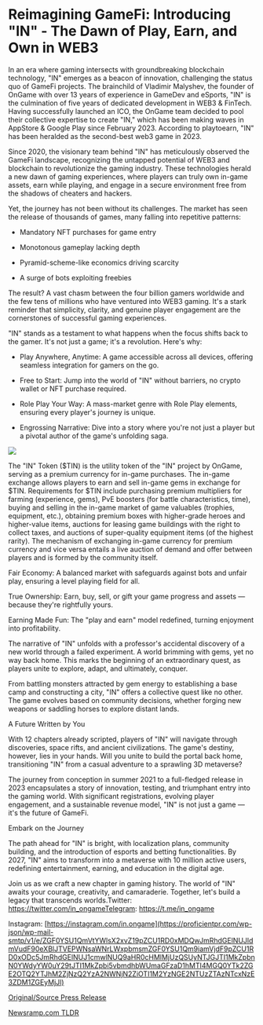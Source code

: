 # Reimagining GameFi: Introducing "IN" - The Dawn of Play, Earn, and Own in WEB3

In an era where gaming intersects with groundbreaking blockchain technology, "IN" emerges as a beacon of innovation, challenging the status quo of GameFi projects. The brainchild of Vladimir Malyshev, the founder of OnGame with over 13 years of experience in GameDev and eSports, "IN" is the culmination of five years of dedicated development in WEB3 & FinTech. Having successfully launched an ICO, the OnGame team decided to pool their collective expertise to create "IN," which has been making waves in AppStore & Google Play since February 2023. According to playtoearn, "IN" has been heralded as the second-best web3 game in 2023.

Since 2020, the visionary team behind "IN" has meticulously observed the GameFi landscape, recognizing the untapped potential of WEB3 and blockchain to revolutionize the gaming industry. These technologies herald a new dawn of gaming experiences, where players can truly own in-game assets, earn while playing, and engage in a secure environment free from the shadows of cheaters and hackers.

Yet, the journey has not been without its challenges. The market has seen the release of thousands of games, many falling into repetitive patterns:

- Mandatory NFT purchases for game entry

- Monotonous gameplay lacking depth

- Pyramid-scheme-like economics driving scarcity

- A surge of bots exploiting freebies

The result? A vast chasm between the four billion gamers worldwide and the few tens of millions who have ventured into WEB3 gaming. It's a stark reminder that simplicity, clarity, and genuine player engagement are the cornerstones of successful gaming experiences.

"IN" stands as a testament to what happens when the focus shifts back to the gamer. It's not just a game; it's a revolution. Here's why:

- Play Anywhere, Anytime: A game accessible across all devices, offering seamless integration for gamers on the go.

- Free to Start: Jump into the world of "IN" without barriers, no crypto wallet or NFT purchase required.

- Role Play Your Way: A mass-market genre with Role Play elements, ensuring every player's journey is unique.

- Engrossing Narrative: Dive into a story where you're not just a player but a pivotal author of the game's unfolding saga.

![](https://blockchainwire.s3.amazonaws.com/WGMITechLLP/editor_image/398c25b6-951b-4f70-bc09-6354c2bddf89.jpg)

The "IN" Token ($TIN) is the utility token of the "IN" project by OnGame, serving as a premium currency for in-game purchases. The in-game exchange allows players to earn and sell in-game gems in exchange for $TIN. Requirements for $TIN include purchasing premium multipliers for farming (experience, gems), PvE boosters (for battle characteristics, time), buying and selling in the in-game market of game valuables (trophies, equipment, etc.), obtaining premium boxes with higher-grade heroes and higher-value items, auctions for leasing game buildings with the right to collect taxes, and auctions of super-quality equipment items (of the highest rarity). The mechanism of exchanging in-game currency for premium currency and vice versa entails a live auction of demand and offer between players and is formed by the community itself.

Fair Economy: A balanced market with safeguards against bots and unfair play, ensuring a level playing field for all.

True Ownership: Earn, buy, sell, or gift your game progress and assets — because they're rightfully yours.

Earning Made Fun: The "play and earn" model redefined, turning enjoyment into profitability.

The narrative of "IN" unfolds with a professor's accidental discovery of a new world through a failed experiment. A world brimming with gems, yet no way back home. This marks the beginning of an extraordinary quest, as players unite to explore, adapt, and ultimately, conquer.

From battling monsters attracted by gem energy to establishing a base camp and constructing a city, "IN" offers a collective quest like no other. The game evolves based on community decisions, whether forging new weapons or saddling horses to explore distant lands.

A Future Written by You

With 12 chapters already scripted, players of "IN" will navigate through discoveries, space rifts, and ancient civilizations. The game's destiny, however, lies in your hands. Will you unite to build the portal back home, transitioning "IN" from a casual adventure to a sprawling 3D metaverse?

The journey from conception in summer 2021 to a full-fledged release in 2023 encapsulates a story of innovation, testing, and triumphant entry into the gaming world. With significant registrations, evolving player engagement, and a sustainable revenue model, "IN" is not just a game — it's the future of GameFi.

Embark on the Journey

The path ahead for "IN" is bright, with localization plans, community building, and the introduction of esports and betting functionalities. By 2027, "IN" aims to transform into a metaverse with 10 million active users, redefining entertainment, earning, and education in the digital age.

Join us as we craft a new chapter in gaming history. The world of "IN" awaits your courage, creativity, and camaraderie. Together, let's build a legacy that transcends worlds.Twitter: https://twitter.com/in_ongameTelegram: https://t.me/in_ongame

Instagram: [https://instagram.com/in.ongame](https://proficientpr.com/wp-json/wp-mail-smtp/v1/e/ZGF0YSU1QmVtYWlsX2xvZ19pZCU1RD0xMDQwJmRhdGElNUJldmVudF90eXBlJTVEPWNsaWNrLWxpbmsmZGF0YSU1Qm9iamVjdF9pZCU1RD0xODc5JmRhdGElNUJ1cmwlNUQ9aHR0cHMlMjUzQSUyNTJGJTI1MkZpbnN0YWdyYW0uY29tJTI1MkZpbi5vbmdhbWUmaGFzaD1hMTI4MGQ0YTk2ZGE2OTQ2YTJhM2ZjNzQ2YzA2NWNjN2ZiOTI1M2YzNGE2NTUzZTAzNTcxNzE3ZDM1ZGEyMjJl) 

[Original/Source Press Release](https://blockchainwire.io/press-release/reimagining-gamefi-introducing-in---the-dawn-of-play-earn-and-own-in-web3) 

[Newsramp.com TLDR](https://newsramp.com/None) 